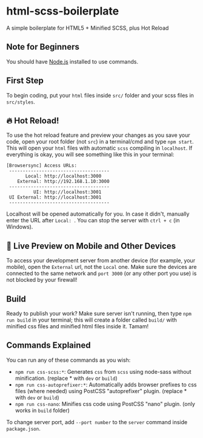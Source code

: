 # html-scss-boilerplate
A simple boilerplate for HTML5 + Minified SCSS, plus Hot Reload

## Note for Beginners
You should have [Node.js](https://nodejs.org/en/download/) installed to use commands.

## First Step
To begin coding, put your `html` files inside `src/` folder and your scss files in `src/styles`.

## :fire: Hot Reload!
To use the hot reload feature and preview your changes as you save your code, open your root folder (not `src`) in a terminal/cmd and type `npm start`. This will open your `html` files with automatic `scss` compiling in `localhost`. If everything is okay, you will see something like this in your terminal:
```
[Browsersync] Access URLs:
 -------------------------------------
       Local: http://localhost:3000
    External: http://192.168.1.10:3000
 -------------------------------------
          UI: http://localhost:3001
 UI External: http://localhost:3001
 -------------------------------------
```
Localhost will be opened automatically for you. In case it didn't, manually enter the URL after `Local: `.
You can stop the server with `ctrl + c` (in Windows).

## :iphone: Live Preview on Mobile and Other Devices
To access your development server from another device (for example, your mobile), open the `External` url, not the `Local` one.
Make sure the devices are connected to the same network and `port 3000` (or any other port you use) is not blocked by your firewall!

## Build
Ready to publish your work? Make sure server isn't running, then type `npm run build` in your terminal; this will create a folder called `build/` with minified css files and minified html files inside it. Tamam!

## Commands Explained
You can run any of these commands as you wish:
* `npm run css-scss:*`: Generates `css` from `scss` using node-sass without minification. (replace * with `dev` or `build`)
* `npm run css-autoprefixer:*`: Automatically adds browser prefixes to css files (where needed) using PostCSS "autoprefixer" plugin. (replace * with `dev` or `build`)
* `npm run css-nano`: Minifies css code using PostCSS "nano" plugin. (only works in `build` folder)

To change server port, add `--port number` to the `server` command inside `package.json`.

